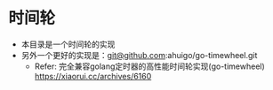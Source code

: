 # 时间轮
- 本目录是一个时间轮的实现
- 另外一个更好的实现是：git@github.com:ahuigo/go-timewheel.git
    - Refer: 完全兼容golang定时器的高性能时间轮实现(go-timewheel) https://xiaorui.cc/archives/6160
